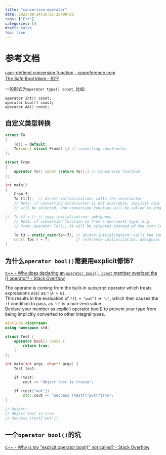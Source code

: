 ```yaml
---
title: "conversion-operator"
date: 2023-08-14T16:05:25+08:00
tags: ["C++"]
categories: []
draft: false
toc: true
---
```


# 参考文档
[user-defined conversion function - cppreference.com](https://en.cppreference.com/w/cpp/language/cast_operator)  
[The Safe Bool Idiom - 知乎](https://zhuanlan.zhihu.com/p/30173442)  

一般形式为`operator type() const`, 比如:
```
operator int() const;
operator bool() const;
operator AA() const;
```

## 自定义类型转换
```cpp
struct To
{
    To() = default;
    To(const struct From&) {} // converting constructor
};

struct From
{
    operator To() const {return To();} // conversion function
};

int main()
{
    From f;
    To t1(f);  // direct-initialization: calls the constructor
    // Note: if converting constructor is not available, implicit copy constructor
    // will be selected, and conversion function will be called to prepare its argument

//  To t2 = f; // copy-initialization: ambiguous
    // Note: if conversion function is from a non-const type, e.g.
    // From::operator To();, it will be selected instead of the ctor in this case

    To t3 = static_cast<To>(f); // direct-initialization: calls the constructor
    const To& r = f;            // reference-initialization: ambiguous
}
```


## 为什么`operator bool()`需要用explicit修饰? 
[c++ - Why does declaring an `operator bool() const` member overload the [] operator? - Stack Overflow](https://stackoverflow.com/questions/76144901/why-does-declaring-an-operator-bool-const-member-overload-the-operator)  

The operator is coming from the built-in subscript operator which treats expressions `A[B]` as `*(A + B)`.  
This results in the evaluation of `*(1 + "wut")` => `'u'`, which then causes the `if` condition to pass, as `'u'` is a non-zero value.  
Declare your member as explicit operator bool() to prevent your type from being implicitly converted to other integral types.  

```cpp
#include <iostream>
using namespace std;

struct Test {
    operator bool() const {
        return true;
    }
};

int main(int argc, char** argv) {
    Test test;

    if (test)
        cout << "Object test is true\n";

    if (test["wut"])
        std::cout << "Success (test[\"wut\"])\n";
}

// Output:
// Object test is true
// Success (test["wut"])
```

## 一个`operator bool()`的坑
[c++ - Why is my "explicit operator bool()" not called? - Stack Overflow](https://stackoverflow.com/questions/24489762/why-is-my-explicit-operator-bool-not-called)  
